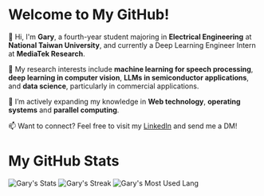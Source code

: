 

# Welcome to My GitHub!

👋 Hi, I'm **Gary**, a fourth-year student majoring in **Electrical Engineering** at **National Taiwan University**, and currently a Deep Learning Engineer Intern at **MediaTek Research**.

🚀 My research interests include **machine learning for speech processing**, **deep learning in computer vision**, **LLMs in semiconductor applications**, and **data science**, particularly in commercial applications.

🌱 I’m actively expanding my knowledge in **Web technology**, **operating systems** and **parallel computing**.

📫 Want to connect? Feel free to visit my [LinkedIn](https://www.linkedin.com/in/kuan-yi-gary-lee/) and send me a DM!


# My GitHub Stats

![Gary's Stats](https://github-readme-stats.vercel.app/api?username=gary920209&theme=tokyonight&show_icons=true&hide_border=true&count_private=true)
![Gary's Streak](https://github-readme-streak-stats.herokuapp.com/?user=gary920209&theme=tokyonight&hide_border=true)
![Gary's Most Used Lang](https://github-readme-stats.vercel.app/api/top-langs/?username=gary920209&hide=html,matlab,css,makefile&theme=tokyonight)

